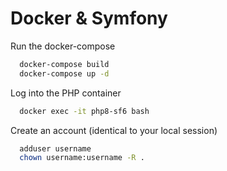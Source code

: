 
# Docker & Symfony

Run the docker-compose

```bash
  docker-compose build
  docker-compose up -d
```

Log into the PHP container

```bash
  docker exec -it php8-sf6 bash
```

Create an account (identical to your local session)

```bash
  adduser username
  chown username:username -R .
```